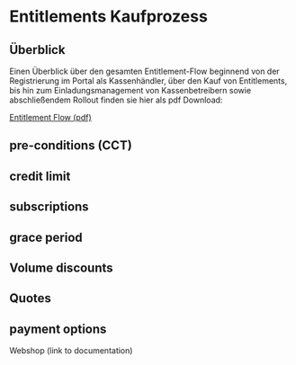# 	Entitlements Kaufprozess

## Überblick

Einen Überblick über den gesamten Entitlement-Flow beginnend von der Registrierung im Portal als Kassenhändler, über den Kauf von Entitlements, bis hin zum Einladungsmanagement von Kassenbetreibern sowie abschließendem Rollout finden sie hier als pdf Download:

[Entitlement Flow (pdf)](media/entitlement-flow-overview.pdf)

## pre-conditions (CCT)

## credit limit

## subscriptions

## grace period

## Volume discounts

## Quotes

## payment options

Webshop (link to documentation)